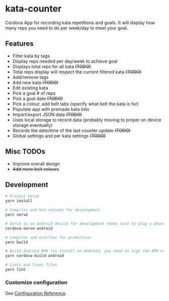 # kata-counter

Cordova App for recording kata repetitions and goals. It will display how many reps you need to do per week/day to meet your goal.

## Features

- Filter kata by tags
- Display reps needed per day/week to achieve goal
- Displays total reps for all kata ~~(TODO)~~
- Total reps display will respect the current filtered kata ~~(TODO)~~
- Add/remove tags
- Add new kata ~~(TODO)~~
- Edit existing kata
- Pick a goal # of reps
- Pick a goal date ~~(TODO)~~
- Pick a colour, add belt tabs (specify what belt the kata is for)
- Populate app with premade kata lists
- Import/export JSON data ~~(TODO)~~
- Uses local storage to record data (probably moving to proper on device storage eventually)
- Records the date/time of the last counter update ~~(TODO)~~
- Global settings and per kata settings ~~(TODO)~~

## Misc TODOs

- Improve overall design
- ~~Add more belt colours~~

## Development

```bash
# Project setup
yarn install

# Compiles and hot-reloads for development
yarn serve

# Serve to an Android device for development (make sure to plug a phone in)
cordova-serve-android

# Compiles and minifies for production
yarn build

# Build Android APK (to install on Android, you need to sign the APK with Android Studio)
yarn cordova-build-android

# Lints and fixes files
yarn lint
```

### Customize configuration

See [Configuration Reference](https://cli.vuejs.org/config/).
